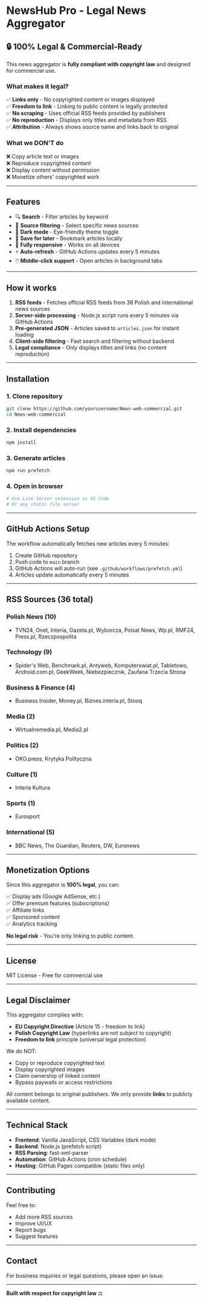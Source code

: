 # NewsHub Pro - Legal News Aggregator

## 🔒 100% Legal & Commercial-Ready

This news aggregator is **fully compliant with copyright law** and designed for commercial use.

### What makes it legal?

✅ **Links only** - No copyrighted content or images displayed  
✅ **Freedom to link** - Linking to public content is legally protected  
✅ **No scraping** - Uses official RSS feeds provided by publishers  
✅ **No reproduction** - Displays only titles and metadata from RSS  
✅ **Attribution** - Always shows source name and links back to original  

### What we DON'T do

❌ Copy article text or images  
❌ Reproduce copyrighted content  
❌ Display content without permission  
❌ Monetize others' copyrighted work  

---

## Features

- 🔍 **Search** - Filter articles by keyword
- 📂 **Source filtering** - Select specific news sources
- 🌙 **Dark mode** - Eye-friendly theme toggle
- 📌 **Save for later** - Bookmark articles locally
- 📱 **Fully responsive** - Works on all devices
- ⚡ **Auto-refresh** - GitHub Actions updates every 5 minutes
- 🖱️ **Middle-click support** - Open articles in background tabs

---

## How it works

1. **RSS feeds** - Fetches official RSS feeds from 36 Polish and international news sources
2. **Server-side processing** - Node.js script runs every 5 minutes via GitHub Actions
3. **Pre-generated JSON** - Articles saved to `articles.json` for instant loading
4. **Client-side filtering** - Fast search and filtering without backend
5. **Legal compliance** - Only displays titles and links (no content reproduction)

---

## Installation

### 1. Clone repository
```bash
git clone https://github.com/yourusername/News-web-commercial.git
cd News-web-commercial
```

### 2. Install dependencies
```bash
npm install
```

### 3. Generate articles
```bash
npm run prefetch
```

### 4. Open in browser
```bash
# Use Live Server extension in VS Code
# Or any static file server
```

---

## GitHub Actions Setup

The workflow automatically fetches new articles every 5 minutes:

1. Create GitHub repository
2. Push code to `main` branch
3. GitHub Actions will auto-run (see `.github/workflows/prefetch.yml`)
4. Articles update automatically every 5 minutes

---

## RSS Sources (36 total)

### Polish News (10)
- TVN24, Onet, Interia, Gazeta.pl, Wyborcza, Polsat News, Wp.pl, RMF24, Press.pl, Rzeczpospolita

### Technology (9)
- Spider's Web, Benchmark.pl, Antyweb, Komputerswiat.pl, Tabletowo, Android.com.pl, GeekWeek, Niebezpiecznik, Zaufana Trzecia Strona

### Business & Finance (4)
- Business Insider, Money.pl, Biznes.interia.pl, Stooq

### Media (2)
- Wirtualnemedia.pl, Media2.pl

### Politics (2)
- OKO.press, Krytyka Polityczna

### Culture (1)
- Interia Kultura

### Sports (1)
- Eurosport

### International (5)
- BBC News, The Guardian, Reuters, DW, Euronews

---

## Monetization Options

Since this aggregator is **100% legal**, you can:

✅ Display ads (Google AdSense, etc.)  
✅ Offer premium features (subscriptions)  
✅ Affiliate links  
✅ Sponsored content  
✅ Analytics tracking  

**No legal risk** - You're only linking to public content.

---

## License

MIT License - Free for commercial use

---

## Legal Disclaimer

This aggregator complies with:
- **EU Copyright Directive** (Article 15 - freedom to link)
- **Polish Copyright Law** (hyperlinks are not subject to copyright)
- **Freedom to link** principle (universal legal protection)

We do NOT:
- Copy or reproduce copyrighted text
- Display copyrighted images
- Claim ownership of linked content
- Bypass paywalls or access restrictions

All content belongs to original publishers. We only provide **links** to publicly available content.

---

## Technical Stack

- **Frontend**: Vanilla JavaScript, CSS Variables (dark mode)
- **Backend**: Node.js (prefetch script)
- **RSS Parsing**: fast-xml-parser
- **Automation**: GitHub Actions (cron schedule)
- **Hosting**: GitHub Pages compatible (static files only)

---

## Contributing

Feel free to:
- Add more RSS sources
- Improve UI/UX
- Report bugs
- Suggest features

---

## Contact

For business inquiries or legal questions, please open an issue.

---

**Built with respect for copyright law** ⚖️
